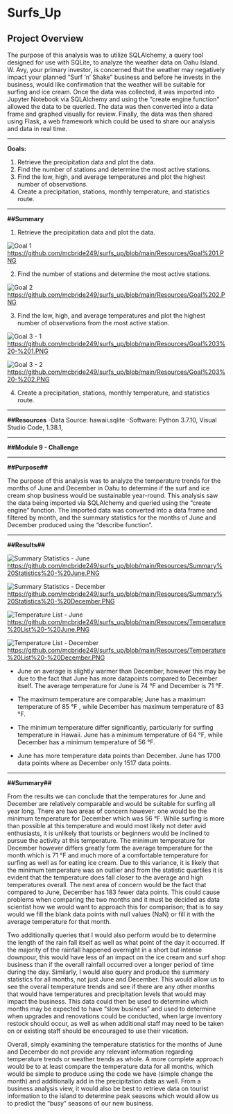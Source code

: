 # Surfs_Up

## Project Overview

The purpose of this analysis was to utilize SQLAlchemy, a query tool designed for use with SQLite, to analyze the weather data on Oahu Island. W. Avy, your  primary investor, is concerned that the weather may negatively impact your planned “Surf ‘n’ Shake” business and before he invests in the business, would like confirmation that the weather will be suitable for surfing and ice cream. Once the data was collected, it was imported into Jupyter Notebook via SQLAlchemy and using the “create engine function”  allowed the data to be queried. The data was then converted into a data frame and  graphed visually for review. Finally, the data was then shared using Flask, a web framework which could be used to share our analysis and data in real time.

---------------------------------------------------------------------------------------------------------------------------------------------------------------------------------

**Goals:**

1. Retrieve the precipitation data and plot the data.
2. Find the number of stations and determine the most active stations.
3. Find the low, high, and average temperatures and plot the highest number of observations.
4. Create a precipitation, stations, monthly temperature, and statistics route.

---------------------------------------------------------------------------------------------------------------------------------------------------------------------------------

**##Summary**

1. Retrieve the precipitation data and plot the data.

![Goal 1](https://user-images.githubusercontent.com/92111396/145828269-f14e9a83-da6c-46a1-9a49-5fb4ae0dac3f.PNG)
https://github.com/mcbride249/surfs_up/blob/main/Resources/Goal%201.PNG


2. Find the number of stations and determine the most active stations.

![Goal 2](https://user-images.githubusercontent.com/92111396/145828279-cbfe3135-70f1-4a50-8ff0-533e3146122a.PNG)
https://github.com/mcbride249/surfs_up/blob/main/Resources/Goal%202.PNG

3. Find the low, high, and average temperatures and plot the highest number of observations from the most active station.

![Goal 3 - 1](https://user-images.githubusercontent.com/92111396/145828287-8b8521ee-edf2-4a96-ac5f-d4f3962f8048.PNG)
https://github.com/mcbride249/surfs_up/blob/main/Resources/Goal%203%20-%201.PNG

![Goal 3 - 2](https://user-images.githubusercontent.com/92111396/145828307-a538f255-b02c-43ca-97be-0d7b5e327f26.PNG)
https://github.com/mcbride249/surfs_up/blob/main/Resources/Goal%203%20-%202.PNG

4. Create a precipitation, stations, monthly temperature, and statistics route.

---------------------------------------------------------------------------------------------------------------------------------------------------------------------------------

**##Resources**
-Data Source: hawaii.sqlite 
-Software: Python 3.7.10, Visual Studio Code, 1.38.1, 

---------------------------------------------------------------------------------------------------------------------------------------------------------------------------------

**##Module 9 - Challenge** 

---------------------------------------------------------------------------------------------------------------------------------------------------------------------------------

**##Purpose##**

The purpose of this analysis was to analyze the temperature trends for the months of June and December in Oahu to determine if the surf and ice cream shop business would be sustainable year-round. This analysis saw the data being imported via SQLAlchemy and queried using the “create engine” function. The imported data was converted into a data frame and filtered by month, and the summary statistics for the months of June and December produced using the “describe function”.

---------------------------------------------------------------------------------------------------------------------------------------------------------------------------------

**##Results##**

![Summary Statistics - June](https://user-images.githubusercontent.com/92111396/145825691-6ff188d1-51b8-45ff-aca5-4c7f5b2884c6.PNG)
https://github.com/mcbride249/surfs_up/blob/main/Resources/Summary%20Statistics%20-%20June.PNG

![Summary Statistics - December](https://user-images.githubusercontent.com/92111396/145825486-c41ecb1f-0f11-4d65-9ba2-e87a7b5d27b3.PNG)
https://github.com/mcbride249/surfs_up/blob/main/Resources/Summary%20Statistics%20-%20December.PNG

![Temperature List - June](https://user-images.githubusercontent.com/92111396/145824989-47d60782-4a6d-4a1d-a735-f1f0dd157115.PNG)
https://github.com/mcbride249/surfs_up/blob/main/Resources/Temperature%20List%20-%20June.PNG

![Temperature List - December](https://user-images.githubusercontent.com/92111396/145825008-d76a198d-345d-4cdc-8ee8-175dd023d4ae.PNG)
https://github.com/mcbride249/surfs_up/blob/main/Resources/Temperature%20List%20-%20December.PNG

-	June on average is slightly warmer than December, however this may be due to the fact that June has more datapoints compared to December itself. The average temperature for June is 74 °F and December is 71 °F.

-	The maximum temperature are comparable; June has a maximum temperature of 85 °F , while December has maximum temperature of 83 °F. 

-	The minimum temperature differ significantly, particularly for surfing temperature in Hawaii. June has a minimum temperature of 64 °F, while December has a minimum temperature of 56 °F.

-	June has more temperature data points than December. June has 1700 data points where as December only 1517 data points.

---------------------------------------------------------------------------------------------------------------------------------------------------------------------------------

**##Summary##**

  From the results we can conclude that the temperatures for June and December are relatively comparable and would be suitable for surfing all year long. There are two areas of concern however: one  would be the minimum temperature for December which was 56 °F. While surfing is more than possible at this temperature and would most likely not deter avid enthusiasts, it is unlikely that tourists or beginners would be inclined to pursue the activity at this temperature. The minimum temperature for December however differs greatly form the average temperature for the month which is 71 °F and much more of a comfortable temperature for surfing as well as for eating ice cream. Due to this variance, it is likely that the minimum temperature was an outlier and from the statistic quartiles it is evident that the temperature does fall closer to the average and high temperatures overall. The next area of concern would be the fact that compared to June, December has 183 fewer data points. This could cause problems when comparing the two months and it must be decided as  data scientist how we would want to approach this for comparison; that is to say would we fill the blank data points with null values (NaN) or fill it with the average temperature for that month. 
  
  Two additionally queries that I would also perform would be to determine the length of the rain fall itself as well as what point of the day it occurred. If the majority of the rainfall happened overnight in a short but intense downpour, this would have less of an impact on the ice cream and surf shop business than if the overall rainfall occurred over a longer period of time during the day. Similarly, I would also query and produce the summary statistics for all months, not just June and December.  This would allow us to see the overall temperature trends and see if there are any other months that would have temperatures and precipitation levels that would may impact the business. This data could then be used to determine which months may be expected to have “slow business” and used to determine when upgrades and renovations could be conducted, when large inventory restock should occur, as well as when additional staff may need to be taken on or existing staff should be encouraged to use their vacation. 

  Overall, simply examining the temperature statistics for the months of June and December do not provide any relevant information regarding temperature trends or weather trends as whole. A more complete approach would be to at least compare the temperature data for all months, which would be simple to produce using the code we have (simple change the month) and additionally add in the precipitation data as well. From a business analysis view, it would also be best to retrieve data on tourist information to the island to determine peak seasons which would allow us to predict the “busy” seasons of our new business.
